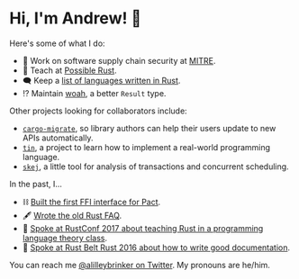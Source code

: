 # Hi, I'm Andrew! :wave:

Here's some of what I do:

- 🔧 Work on software supply chain security at [MITRE][mitre].
- 🦀 Teach at [Possible Rust][poss].
- 🗨️ Keep a [list of languages written in Rust][langs].
- ⁉️ Maintain [woah][woah], a better `Result` type.

Other projects looking for collaborators include:

- [`cargo-migrate`][migrate], so library authors can help their users update to new APIs automatically.
- [`tin`][tin], a project to learn how to implement a real-world programming language.
- [`skej`][skej], a little tool for analysis of transactions and concurrent scheduling.

In the past, I...

- ⛓️ [Built the first FFI interface for Pact](https://github.com/pact-foundation/pact-reference/pull/97).
- 🖋️ [Wrote the old Rust FAQ](https://github.com/rust-lang/prev.rust-lang.org/pull/202).
- 🎒 [Spoke at RustConf 2017 about teaching Rust in a programming language theory class](https://www.youtube.com/watch?v=0PhfaFkzdBA).
- 📖 [Spoke at Rust Belt Rust 2016 about how to write good documentation](https://www.youtube.com/watch?v=Wz2oFEDwiOk).

You can reach me [@alilleybrinker on Twitter][twitter]. My pronouns are he/him.

[mitre]: https://mitre.org
[rust]: https://rust-lang.org
[poss]: https://www.possiblerust.com
[mentor]: https://rustbeginners.github.io/awesome-rust-mentors/
[twitter]: https://twitter.com/alilleybrinker
[langs]: https://github.com/alilleybrinker/langs-in-rust
[woah]: https://github.com/alilleybrinker/woah/
[mentoring_page]: https://github.com/alilleybrinker/alilleybrinker/blob/master/MENTORING.md
[migrate]: https://gist.github.com/alilleybrinker/4ed6badfa317cd6d5e9f74c95d71309a
[tin]: https://github.com/alilleybrinker/tin
[skej]: https://github.com/alilleybrinker/skej
